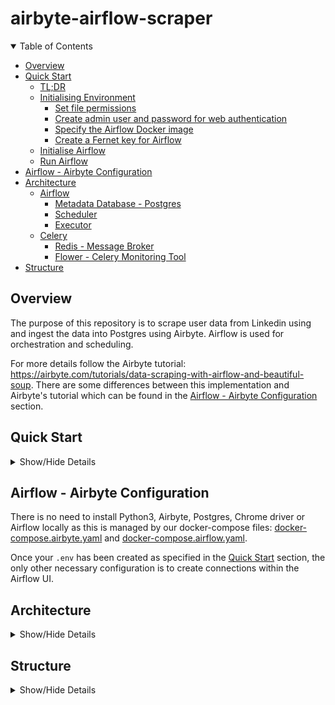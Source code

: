 # airbyte-airflow-scraper <!-- omit in toc -->

<details open>
    <summary>Table of Contents</summary>

- [Overview](#overview)
- [Quick Start](#quick-start)
  - [TL;DR](#tldr)
  - [Initialising Environment](#initialising-environment)
    - [Set file permissions](#set-file-permissions)
    - [Create admin user and password for web authentication](#create-admin-user-and-password-for-web-authentication)
    - [Specify the Airflow Docker image](#specify-the-airflow-docker-image)
    - [Create a Fernet key for Airflow](#create-a-fernet-key-for-airflow)
  - [Initialise Airflow](#initialise-airflow)
  - [Run Airflow](#run-airflow)
- [Airflow - Airbyte Configuration](#airflow---airbyte-configuration)
- [Architecture](#architecture)
  - [Airflow](#airflow)
    - [Metadata Database - Postgres](#metadata-database---postgres)
    - [Scheduler](#scheduler)
    - [Executor](#executor)
  - [Celery](#celery)
    - [Redis - Message Broker](#redis---message-broker)
    - [Flower - Celery Monitoring Tool](#flower---celery-monitoring-tool)
- [Structure](#structure)

</details>

## Overview

The purpose of this repository is to scrape user data from Linkedin using and ingest the data into Postgres using Airbyte. Airflow is used for orchestration and scheduling.

For more details follow the Airbyte tutorial: https://airbyte.com/tutorials/data-scraping-with-airflow-and-beautiful-soup. There are some differences between this implementation and Airbyte's tutorial which can be found in the [Airflow - Airbyte Configuration](#airflow---airbyte-configuration) section.

## Quick Start

<details>
    <summary> Show/Hide Details</summary>

This guide is based off Airflow's quick start to [Running Airflow in Docker](https://airflow.apache.org/docs/apache-airflow/stable/start/docker.html)

### TL;DR

Create an `.env` file as follows:
```bash
AIRFLOW_UID=<YOUR LOCAL USER ID>
AIRFLOW_GID=<YOUR LOCAL GROUP ID>
AIRFLOW_IMAGE_NAME=<AIRFLOW DOCKER IMAGE e.g apache/airflow:2.1.2>
_AIRFLOW_WWW_USER_USERNAME=<AIRFLOW ADMIN USERNAME>
_AIRFLOW_WWW_USER_PASSWORD=<AIRFLOW ADMIN PASSWORD>
FERNET_KEY=<YOUR FERNET KEY>
```

Initialise Airflow:
```bash
docker-compose up airflow-init
```

Start all Airflow services:

```bash
docker-compose up
```

Place your dag files within [dags/](dags/) and your plugins within [plugins/](plugins/).

### Initialising Environment

#### Set file permissions

Within our [docker-compose](docker-compose.yaml) file we are mounting a number of directories i.e [config/](config/), [dags/](dags/), [logs/](logs/) and [plugins/](plugins/). To avoid issue with non matching file permissions, we need to ensure that our mounted volumes within every docker container use the native Linux filesystem user/group permissions.

To fix this we can specify the UID and GID for Airflow and pass this to our env file:
```bash
echo -e "AIRFLOW_UID=$(id -u)\nAIRFLOW_GID=0" >> .env
```


#### Create admin user and password for web authentication

Airflow 2.0 requires use of the RBAC-UI, which means users are required to specify a password prior to login.

To set the admin user, update the .env file to include values for `_AIRFLOW_WWW_USER_USERNAME` and `_AIRFLOW_WWW_USER_PASSWORD`:
```bash
#.env
_AIRFLOW_WWW_USER_USERNAME=<ADMIN USERNAME>
_AIRFLOW_WWW_USER_PASSWORD=<ADMIN PASSWORD>
```

In order to create additional users, you can use the following CLI command and you will then be prompted to enter a password for the user:

```bash
./airflow.sh airflow users create \
    --username niall.oriordan \
    --firstname Niall \
    --lastname O\'Riordan \
    --role Op \
    --email oriordn@tcd.ie
```

For more information about different roles, visit Airflow's [Access Control documentation](https://airflow.apache.org/docs/apache-airflow/stable/security/access-control.html). Additionally, more information about the `airflow users create` command can be found [here](https://airflow.apache.org/docs/apache-airflow/stable/cli-and-env-variables-ref.html#create_repeat1).

#### Specify the Airflow Docker image

Within the env file specify the airflow docker image to use:

```bash
#.env
AIRFLOW_IMAGE_NAME=<AIRFLOW DOCKER IMAGE e.g apache/airflow:2.1.2>
```

#### Create a Fernet key for Airflow

Airflow users [Fernet](https://github.com/fernet/spec/) to encrypt passwords within its connection and variable configuration.

To generate the key you will need to install [cryptography](https://pypi.org/project/cryptography/) and then run the following command:

```bash
echo -e "FERNET_KEY=$(python -c "from cryptography.fernet import Fernet; print(Fernet.generate_key().decode())")" >> .env
```

This will add the Fernet key to your `.env` file as follows:

```bash
# .env
FERNET_KEY=<YOUR FERNET KEY>
```

It is important to keep the generated fernet key safe as it is guaranteed that a password encrypted using it cannot be manipulated or read without the key.

### Initialise Airflow

It is necessary to initialise airflow by running any database migrations and creating the first admin user. This can be achieved by running:

```bash
docker-compose up airflow-init
```

After initialization is complete, the last few messages should read like below:
```bash
airflow-init_1       | Upgrades done
airflow-init_1       | Admin user airflow created
airflow-init_1       | 2.1.2
start_airflow-init_1 exited with code 0
```

### Run Airflow

To start all Airflow services run:

```bash
docker-compose up
```

After listing the running containers in another terminal you should see a similar output to the one below:

```bash
CONTAINER ID   IMAGE                  COMMAND                  CREATED              STATUS                        PORTS                                                 NAMES
b60b1cf71c84   apache/airflow:2.1.2   "/usr/bin/dumb-init …"   About a minute ago   Up About a minute (healthy)   0.0.0.0:5555->5555/tcp, :::5555->5555/tcp, 8080/tcp   airflow-docker_flower_1
cc8d0e7d4313   apache/airflow:2.1.2   "/usr/bin/dumb-init …"   About a minute ago   Up About a minute (healthy)   8080/tcp                                              airflow-docker_airflow-scheduler_1
d8dd9720bffd   apache/airflow:2.1.2   "/usr/bin/dumb-init …"   About a minute ago   Up About a minute (healthy)   8080/tcp                                              airflow-docker_airflow-worker_1
8887045f093e   apache/airflow:2.1.2   "/usr/bin/dumb-init …"   About a minute ago   Up About a minute (healthy)   0.0.0.0:8080->8080/tcp, :::8080->8080/tcp             airflow-docker_airflow-webserver_1
cf55784b4c05   postgres:13            "docker-entrypoint.s…"   About a minute ago   Up About a minute (healthy)   5432/tcp                                              airflow-docker_postgres_1
e6b51c4d2d68   redis:latest           "docker-entrypoint.s…"   About a minute ago   Up About a minute (healthy)   0.0.0.0:6379->6379/tcp, :::6379->6379/tcp             airflow-docker_redis_1
```

Note:
- It may take a few minutes for the containers to finish starting up

Place your dag files within [dags/](dags/) and your plugins within [plugins/](plugins/).

</details>

## Airflow - Airbyte Configuration

There is no need to install Python3, Airbyte, Postgres, Chrome driver or Airflow locally as this is managed by our docker-compose files: [docker-compose.airbyte.yaml](docker-compose.airbyte.yaml) and [docker-compose.airflow.yaml](docker-compose.airflow.yaml).

Once your `.env` has been created as specified in the [Quick Start](quick-start) section, the only other necessary configuration is to create connections within the Airflow UI.



## Architecture

<details>
    <summary> Show/Hide Details</summary>

All applications are packaged up using `Docker` to isolate the software from its env so that it works in different development environments. We also make use of the docker compose tool to define and run multiple Docker container applications.

### [Airflow](https://airflow.apache.org/)

Airflow consists of several components:

 * `Metadata Database` - Contains information about the status of tasks, DAGs, Variables, connections, etc.
 * `Scheduler` - Reads from the Metadata database and is responsible for adding the necessary tasks to the queue
 * `Executor` - Works closely with the Scheduler to determine what resources are needed to complete the tasks as they are queued
 * `Web server` - HTTP Server provides access to DAG/task status information

#### Metadata Database - Postgres

For the Metadata Database a number of databases can be chosen. More information [here](https://airflow.apache.org/docs/apache-airflow/stable/howto/set-up-database.html).

For our purposes we have chosen a Postgres backend.

#### Scheduler

A new feature for Airflow 2.0 is the option to provide multiple schedulers. This new feature enables high availability, scalability and greater performance.

More information [here](https://airflow.apache.org/docs/apache-airflow/stable/concepts/scheduler.html).

For instance we can scale up to two schedulers by running:
```bash
docker-compose up --scale airflow-scheduler=2
```

#### Executor

Airflow provides the option for Local or Remote executors. Local executors usually run tasks inside the scheduler process, while Remote executors usually run those tasks remotely via a pool of workers.

The default executor is a Sequential Executor which runs tasks sequentially without the option for parallelism.

### [Celery](https://docs.celeryproject.org/en/stable/getting-started/introduction.html)

We have chosen the Celery Executor as our Remote Executor to scale out the number of workers.

For instance we can scale up to three celery clusters by running:
```bash
docker-compose up --scale airflow-worker=3
```

Or we could scale up to three celery clusters and two schedulers by running:
```bash
docker-compose up --scale airflow-worker=3 --scale airflow-scheduler=2
```
#### [Redis](https://redis.io/) - Message Broker

In order to use a Celery Executor a Celery backend such as RabbitMQ, Redis, etc. are required. For our purposes Redis was chosen.

Redis is a distributed in memory key value database. For Airflow it is used as a message broker by delivering messages to the celery workers.

#### [Flower](https://flower.readthedocs.io/en/latest/) - Celery Monitoring Tool

Flower is a tool used for monitoring and administering Celery clusters.

Flower is accessible on port 5555.

For example after scaling to three celery workers our Flower tool should provide a dashboard which looks as follows:

![Flower](images/airflow_flower.png)

</details>

## Structure

<details>
    <summary> Show/Hide Details</summary>

- [docker-compose.yaml](docker-compose.yaml): build Airflow services
- [dags](dags/): folder for airflow dags
- [logs/](logs/): folder for airflow logs
- [plugins/](plugins/): folder for airflow plugins
- [airflow.sh](airflow.sh): convenient bash file to run Airflow CLI commands
- [airflow.cfg](config/airflow.cfg): airflow config file
- [images/](images/): images for [README](README.md)

</details>
